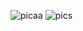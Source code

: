 ![picaa](https://user-images.githubusercontent.com/69844284/97093627-741a6580-166f-11eb-8622-84087f8541ee.png)
![pics](https://user-images.githubusercontent.com/69844284/97093731-54d00800-1670-11eb-91bc-0d5586f86341.png)
